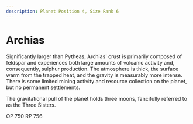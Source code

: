 ```yaml
---
description: Planet Position 4, Size Rank 6
---
```


# Archias

Significantly larger than Pytheas, Archias' crust is primarily composed of feldspar and experiences both large amounts of volcanic activity and, consequently, sulphur production. The atmosphere is thick, the surface warm from the trapped heat, and the gravity is measurably more intense. There is some limited mining activity and resource collection on the planet, but no permanent settlements.

The gravitational pull of the planet holds three moons, fancifully referred to as the Three Sisters.

OP 750 RP 756
